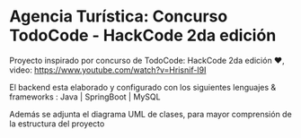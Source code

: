 # Agencia Turística: Concurso TodoCode - HackCode 2da edición

Proyecto inspirado por concurso de TodoCode: HackCode 2da edición ❤️, video: https://www.youtube.com/watch?v=Hrisnif-I9I

El backend esta elaborado y configurado con los siguientes lenguajes & frameworks : Java | SpringBoot | MySQL

Además se adjunta el diagrama UML de clases, para mayor comprensión de la estructura del proyecto
